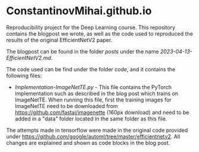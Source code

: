 # ConstantinovMihai.github.io

Reproducibility project for the Deep Learning course. This repository contains the blogpost we wrote, as well as the code used
to reproduced the results of the original EfficientNetV2 paper. 

The blogpost can be found in the folder *posts* under the name *2023-04-13-EfficientNetV2.md*.

The code used can be find under the folder *code*, and it contains the following files:

* *Implementation-ImageNetTE.py* - This file contains the PyTorch implementation such as described in the blog post which trains on ImageNetTE. When running this file, first the training images for ImageNetTE need to be downloaded from https://github.com/fastai/imagenette (160px download) and need to be added in a "data" folder located in the same folder as this file.

The attempts made in tensorflow were made in the original code provided under https://github.com/google/automl/tree/master/efficientnetv2. All changes are explained and shown as code blocks in the blog post.
